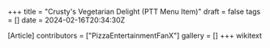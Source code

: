 +++
title = "Crusty's Vegetarian Delight (PTT Menu Item)"
draft = false
tags = []
date = 2024-02-16T20:34:30Z

[Article]
contributors = ["PizzaEntertainmentFanX"]
gallery = []
+++
wikitext